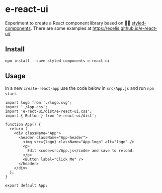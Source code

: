 # e-react-ui

Experiment to create a React component library based on 💅🏾 [styled-components](https://styled-components.com/). There are some examples at https://ecelis.github.io/e-react-ui/

## Install

```
npm install --save styled-components e-react-ui
```

## Usage

In a new `create-react-app` use the code below in `src/App.js` and run `npm start`.

```
import logo from './logo.svg';
import './App.css';
import 'e-rect-ui/dist/e-react-ui.css';
import { Button } from 'e-react-ui/dist';

function App() {
  return (
    <div className="App">
      <header className="App-header">
        <img src={logo} className="App-logo" alt="logo" />
        <p>
          Edit <code>src/App.js</code> and save to reload.
        </p>
        <Button label="Click Me" />
      </header>
    </div>
  );
}

export default App;
```
